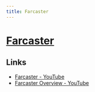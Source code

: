 ```yaml
---
title: Farcaster
---
```


# [Farcaster](https://www.farcaster.xyz/)

## Links

- [Farcaster - YouTube](https://www.youtube.com/@farcasterxyz/videos)
- [Farcaster Overview - YouTube](https://www.youtube.com/playlist?list=PL0eq1PLf6eUdm35v_840EGLXkVJDhxhcF)
